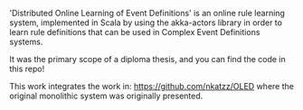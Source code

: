 'Distributed Online Learning of Event Definitions' is an online rule learning system, 
implemented in Scala by using the akka-actors library 
in order to learn rule definitions that can be used in Complex Event Definitions systems.

It was the primary scope of a diploma thesis, and you can find the code in this repo!

This work integrates the work in:
https://github.com/nkatzz/OLED
where the original monolithic system was originally presented.
